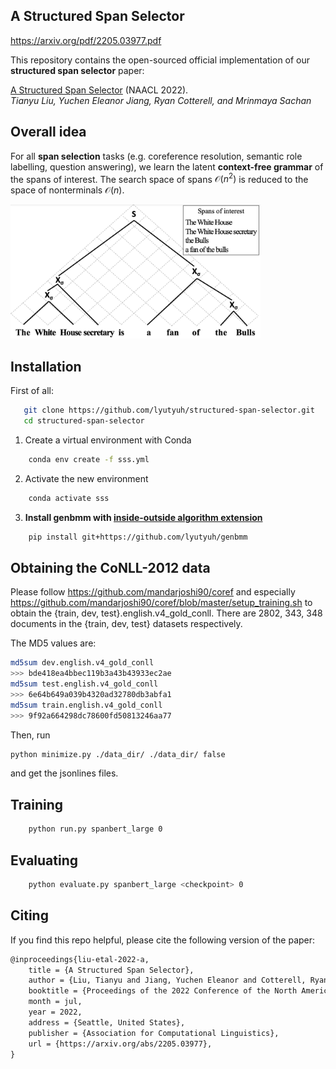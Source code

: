 ## A Structured Span Selector

https://arxiv.org/pdf/2205.03977.pdf

This repository contains the open-sourced official implementation of our **structured span selector** paper:

[A Structured Span Selector](https://arxiv.org/abs/2205.03977) (NAACL 2022).  
_Tianyu Liu, Yuchen Eleanor Jiang, Ryan Cotterell, and Mrinmaya Sachan_


## Overall idea

For all **span selection** tasks (e.g. coreference resolution, semantic role labelling, question answering), we learn the latent **context-free grammar** of the spans of interest. The search space of spans $\mathcal{O}(n^2)$ is reduced to the space of nonterminals $\mathcal{O}(n)$.

<img src="fig/illustration.png" width="400">


## Installation

First of all:
```bash
   git clone https://github.com/lyutyuh/structured-span-selector.git
   cd structured-span-selector
```

1. Create a virtual environment with Conda
```bash
    conda env create -f sss.yml
```

2. Activate the new environment
```bash
    conda activate sss
```

3. **Install genbmm with [inside-outside algorithm extension](https://github.com/lyutyuh/genbmm)**
```bash
    pip install git+https://github.com/lyutyuh/genbmm
```


## Obtaining the CoNLL-2012 data

Please follow https://github.com/mandarjoshi90/coref and especially https://github.com/mandarjoshi90/coref/blob/master/setup_training.sh to obtain the {train, dev, test}.english.v4_gold_conll. There are 2802, 343, 348 documents in the {train, dev, test} datasets respectively. 

The MD5 values are:
```bash
md5sum dev.english.v4_gold_conll
>>> bde418ea4bbec119b3a43b43933ec2ae
md5sum test.english.v4_gold_conll
>>> 6e64b649a039b4320ad32780db3abfa1
md5sum train.english.v4_gold_conll
>>> 9f92a664298dc78600fd50813246aa77
```

Then, run
```bash
python minimize.py ./data_dir/ ./data_dir/ false 
```
and get the jsonlines files.

## Training

```bash
    python run.py spanbert_large 0
```

## Evaluating

```bash
    python evaluate.py spanbert_large <checkpoint> 0
```



## Citing

If you find this repo helpful, please cite the following version of the paper:
```tex
@inproceedings{liu-etal-2022-a,
    title = {A Structured Span Selector},
    author = {Liu, Tianyu and Jiang, Yuchen Eleanor and Cotterell, Ryan and Sachan, Mrinmaya},
    booktitle = {Proceedings of the 2022 Conference of the North American Chapter of the Association for Computational Linguistics: Human Language Technologies},
    month = jul,
    year = 2022,
    address = {Seattle, United States},
    publisher = {Association for Computational Linguistics},
    url = {https://arxiv.org/abs/2205.03977},
}
```
